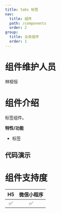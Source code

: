 ```yaml
---
title: tabs 标签
nav:
  title: 组件
  path: /components
  order: 2
group:
  title: 业务组件
  order: 1
---
```


# 组件维护人员

林桓恒

# 组件介绍

标签组件。 <br>

**特性/功能**

- 标签

## 代码演示

<code src="./demo/index.tsx"></code>

<API src="./index.tsx"></API>

# 组件支持度

| H5  | 微信小程序 |
| :-: | :--------: |
| ✅  |     ✅     |
